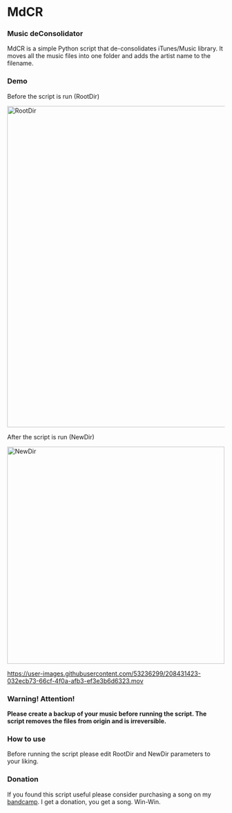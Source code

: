 # MdCR
### Music deConsolidator

MdCR is a simple Python script that de-consolidates iTunes/Music library. It moves all the music files into one folder and adds the artist name to the filename.

### Demo
Before the script is run (RootDir)

<img width="744" alt="RootDir" src="https://user-images.githubusercontent.com/53236299/208443318-5a960b7e-4822-4b06-9f1e-c964189ddbb2.png">

After the script is run (NewDir)

<img width="503" alt="NewDir" src="https://user-images.githubusercontent.com/53236299/208443443-7f1e0102-0a3d-4d05-bbc7-a0093f5a6db0.png">

https://user-images.githubusercontent.com/53236299/208431423-032ecb73-66cf-4f0a-afb3-ef3e3b6d6323.mov

### Warning! Attention!
**Please create a backup of your music before running the script. The script removes the files from origin and is irreversible.**

### How to use
Before running the script please edit RootDir and NewDir parameters to your liking.

### Donation
If you found this script useful please consider purchasing a song on my [bandcamp](https://matisme.bandcamp.com/). I get a donation, you get a song. Win-Win.
